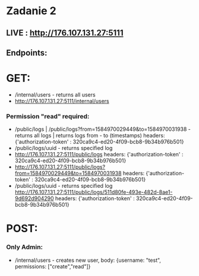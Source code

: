 # Zadanie 2

## LIVE : http://176.107.131.27:5111
## Endpoints: 

# GET: 

- /internal/users - returns all users
- http://176.107.131.27:5111/internal/users

### Permission "read" required: 
- /public/logs  | /public/logs?from=1584970029449&to=1584970031938 - returns all logs | returns logs from - to (timestamps) headers: {'authorization-token' : 320ca9c4-ed20-4f09-bcb8-9b34b976b501}
- /public/logs/uuid - returns specified log
- http://176.107.131.27:5111/public/logs headers: {'authorization-token' : 320ca9c4-ed20-4f09-bcb8-9b34b976b501}
- http://176.107.131.27:5111/public/logs?from=1584970029449&to=1584970031938 headers: {'authorization-token' : 320ca9c4-ed20-4f09-bcb8-9b34b976b501}
- /public/logs/uuid - returns specified log
http://176.107.131.27:5111/public/logs/511d80fe-493e-482d-8ae1-9d692d904290 headers: {'authorization-token' : 320ca9c4-ed20-4f09-bcb8-9b34b976b501}


# POST: 

### Only Admin: 
- /internal/users - creates new user, body: {username: "test", permissions: ["create","read"]}
